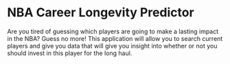 # NBA Career Longevity Predictor

Are you tired of guessing which players are going to make a lasting impact in the NBA? Guess no more! This application will allow you to search current players and give you data that will give you insight into whether or not you should invest in this player for the long haul.